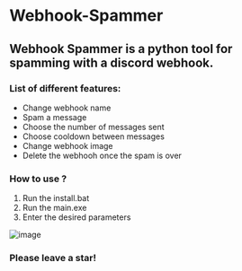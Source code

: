 # Webhook-Spammer

## Webhook Spammer is a python tool for spamming with a discord webhook.

### List of different features:
- Change webhook name
- Spam a message
- Choose the number of messages sent
- Choose cooldown between messages
- Change webhook image
- Delete the webhooh once the spam is over

### How to use ?
1. Run the install.bat
2. Run the main.exe
3. Enter the desired parameters

![image](https://github.com/Nyxoy201/Webhook-Spammer/assets/137317152/0cf51f24-9045-4454-878c-7978643eecd3)


### Please leave a star!
